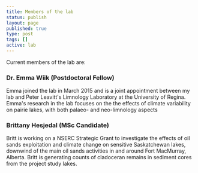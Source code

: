 ```yaml
---
title: Members of the lab
status: publish
layout: page
published: true
type: post
tags: []
active: lab
---
```


Current members of the lab are:

### Dr. Emma Wiik (Postdoctoral Fellow)

Emma joined the lab in March 2015 and is a joint appointment between my lab and Peter Leavitt's Limnology Laboratory at the University of Regina. Emma's research in the lab focuses on the the effects of climate variability on pairie lakes, with both palaeo- and neo-limnology aspects

### Brittany Hesjedal (MSc Candidate)

Britt is working on a NSERC Strategic Grant to investigate the effects of oil sands exploitation and climate change on sensitive Saskatchewan lakes, downwind of the main oil sands activities in and around Fort MacMurray, Alberta. Britt is generating counts of cladoceran remains in sediment cores from the project study lakes.
